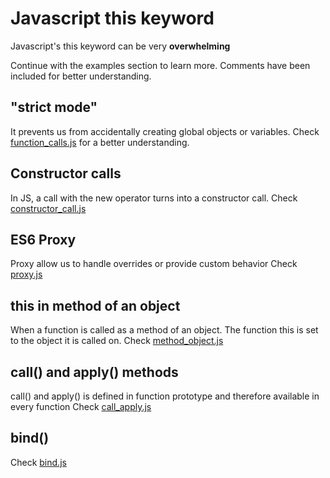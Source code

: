 # Javascript this keyword

Javascript's this keyword can be very **overwhelming**

Continue with the examples section to learn more. Comments have been included for better understanding. 

## "strict mode"
It prevents us from accidentally creating global objects or variables.
Check [function_calls.js](./examples/function_calls.js) for a better understanding.

## Constructor calls
In JS, a call with the new operator turns into a constructor call.
Check [constructor_call.js](./examples/constructor_call.js)

## ES6 Proxy
Proxy allow us to handle overrides or provide custom behavior
Check [proxy.js](./examples/proxy.js)

## this in method of an object
When a function is called as a method of an object. The function this is set to the object it is called on.
Check [method_object.js](./examples/method_object.js)

## call() and apply() methods
call() and apply() is defined in function prototype and therefore available in every function
Check [call_apply.js](./examples/call_apply.js)

## bind()

Check [bind.js](./examples/bind.js)